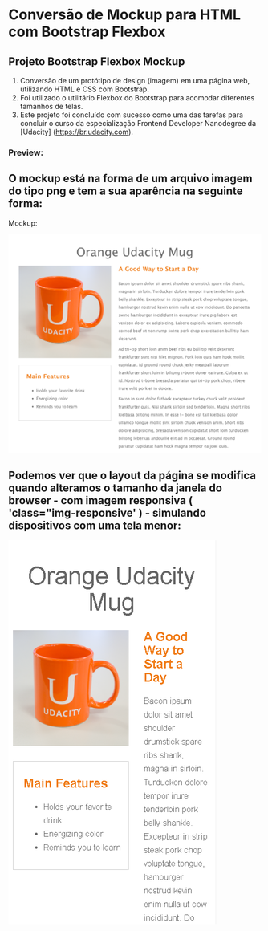 # Conversão de Mockup para HTML com Bootstrap Flexbox
## Projeto Bootstrap Flexbox Mockup

1. Conversão de um protótipo de design (imagem) em uma página web, utilizando HTML e CSS com Bootstrap.
2. Foi utilizado o utilitário Flexbox do Bootstrap para acomodar diferentes tamanhos de telas.<!-- **Bootstrap flexbox utility was used so the page layout accommodate different screen sizes and different display devices.**  -->
3. Este projeto foi concluído com sucesso como uma das tarefas para concluir o curso da especialização Frontend Developer Nanodegree da [Udacity] (https://br.udacity.com).

### Preview:

## O mockup está na forma de um arquivo imagem do tipo png e tem a sua aparência na seguinte forma:

Mockup:

![mockup](./page-mock.png)

## Podemos ver que o layout da página se modifica quando alteramos o tamanho da janela do browser - com imagem responsiva ( 'class="img-responsive' ) - simulando dispositivos com uma tela menor:
<!--We can see the page layout changes as we resize the browser window: -->


![mockup em tela menor](./mockup_flexbox.png)
